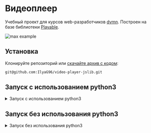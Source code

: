 <!-- Плеер будет создан с задержкой, после того как загрузятся все ресурсы на странице. Для этого используется событие `DOMContentLoaded`. Благодаря этой особенности можно вызывать функцию `createPlayer` раньше, чем загрузятся все необходимые библиотеки: jQuery и Playable.
 -->

# Видеоплеер

Учебный проект для курсов web-разработчиков [dvmn](https://dvmn.org).
Построен на базе библиотеки [Playable](https://wix.github.io/playable/).

![max example](screenshots/max.gif)


## Установка

Клонируйте репозиторий или [скачайте архив с кодом](https://github.com/IlyaG96/video-player-jslib/archive/refs/heads/master.zip):
```bash
git@github.com:IlyaG96/video-player-jslib.git
```

## Запуск с использованием python3
<details>
<summary>Запуск с использованием python3</summary>

Если вы планируете изменять и дорабатывать плеер, то возможно использование python и библиотeки livereload.

Создайте виртуальное окружение:

```bash
cd video-player-jslib
python3 -m venv env
```

Активируйте виртуальное окружение и установите все необходимые пакеты.
```bash
source env/bin/activate
pip install -r requirements.txt
```
Запустите скрипт командой:
```shell
livereload player
```
Сайт будет доступен [по этому адресу](http://127.0.0.1:35729)
</details>

## Запуск без использования python3
<details>
<summary>Запуск без использования python3</summary>

Откройте index.html в папке player и подождите, пока плеер загрузится
</details>



